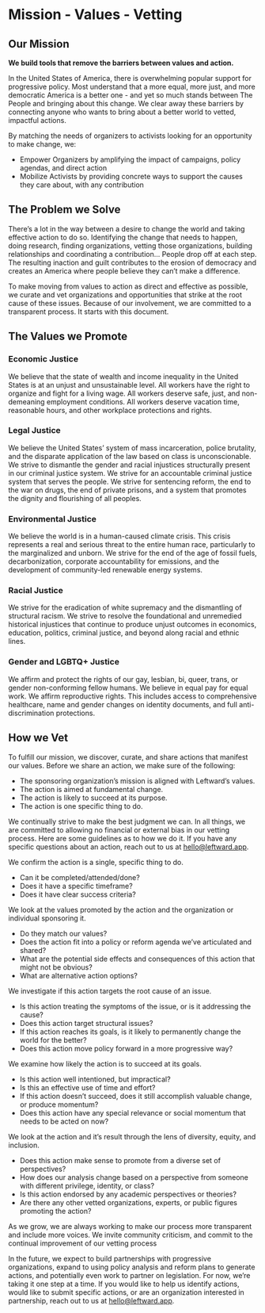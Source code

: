 # Mission - Values - Vetting

## Our Mission
**We build tools that remove the barriers between values and action.**

In the United States of America, there is overwhelming popular support for progressive policy. Most understand that a more equal, more just, and more democratic America is a better one - and yet so much stands between The People and bringing about this change. We clear away these barriers by connecting anyone who wants to bring about a better world to vetted, impactful actions. 

By matching the needs of organizers to activists looking for an opportunity to make change, we:
- Empower Organizers by amplifying the impact of campaigns, policy agendas, and direct action 
- Mobilize Activists by providing concrete ways to support the causes they care about, with any contribution 


## The Problem we Solve

There’s a lot in the way between a desire to change the world and taking effective action to do so. Identifying the change that needs to happen, doing research, finding organizations, vetting those organizations, building relationships and coordinating a contribution... People drop off at each step. The resulting inaction and guilt contributes to the erosion of democracy and creates an America where people believe they can’t make a difference.

To make moving from values to action as direct and effective as possible, we curate and vet organizations and opportunities that strike at the root cause of these issues. Because of our involvement, we are committed to a transparent process. It starts with this document.

## The Values we Promote
### Economic Justice
We believe that the state of wealth and income inequality in the United States is at an unjust and unsustainable level. All workers have the right to organize and fight for a living wage. All workers deserve safe, just, and non-demeaning employment conditions. All workers deserve vacation time, reasonable hours, and other workplace protections and rights.
### Legal Justice
We believe the United States’ system of mass incarceration, police brutality, and the disparate application of the law based on class is unconscionable. We strive to dismantle the gender and racial injustices structurally present in our criminal justice system. We strive for an accountable criminal justice system that serves the people. We strive for sentencing reform, the end to the war on drugs, the end of private prisons, and a system that promotes the dignity and flourishing of all peoples.
### Environmental Justice
We believe the world is in a human-caused climate crisis. This crisis represents a real and serious threat to the entire human race, particularly to the marginalized and unborn. We strive for the end of the age of fossil fuels, decarbonization, corporate accountability for emissions, and the development of community-led renewable energy systems.
### Racial Justice
We strive for the eradication of white supremacy and the dismantling of structural racism. We strive to resolve the foundational and unremedied historical injustices that continue to produce unjust outcomes in economics, education, politics, criminal justice, and beyond along racial and ethnic lines. 
### Gender and LGBTQ+ Justice
We affirm and protect the rights of our gay, lesbian, bi, queer, trans, or gender non-conforming fellow humans. We believe in equal pay for equal work. We affirm reproductive rights. This includes access to comprehensive healthcare, name and gender changes on identity documents, and full anti-discrimination protections.

## How we Vet
To fulfill our mission, we discover, curate, and share actions that manifest our values. Before we share an action, we make sure of the following:
- The sponsoring organization’s mission is aligned with Leftward’s values.
- The action is aimed at fundamental change.
- The action is likely to succeed at its purpose.
- The action is one specific thing to do.

We continually strive to make the best judgment we can. In all things, we are committed to allowing no financial or external bias in our vetting process. Here are some guidelines as to how we do it. If you have any specific questions about an action, reach out to us at hello@leftward.app. 

We confirm the action is a single, specific thing to do. 
- Can it be completed/attended/done? 
- Does it have a specific timeframe? 
- Does it have clear success criteria?

We look at the values promoted by the action and the organization or individual sponsoring it. 
- Do they match our values? 
- Does the action fit into a policy or reform agenda we’ve articulated and shared?
- What are the potential side effects and consequences of this action that might not be obvious? 
- What are alternative action options?

We investigate if this action targets the root cause of an issue. 
- Is this action treating the symptoms of the issue, or is it addressing the cause?
- Does this action target structural issues? 
- If this action reaches its goals, is it likely to permanently change the world for the better? 
- Does this action move policy forward in a more progressive way?

We examine how likely the action is to succeed at its goals. 
- Is this action well intentioned, but impractical? 
- Is this an effective use of time and effort? 
- If this action doesn’t succeed, does it still accomplish valuable change, or produce momentum? 
- Does this action have any special relevance or social momentum that needs to be acted on now?

We look at the action and it’s result through the lens of diversity, equity, and inclusion.
- Does this action make sense to promote from a diverse set of perspectives? 
- How does our analysis change based on a perspective from someone with different privilege, identity, or class? 
- Is this action endorsed by any academic perspectives or theories? 
- Are there any other vetted organizations, experts, or public figures promoting the action? 

As we grow, we are always working to make our process more transparent and include more voices. We invite community criticism, and commit to the continual improvement of our vetting process

In the future, we expect to build partnerships with progressive organizations, expand to using policy analysis and reform plans to generate actions, and potentially even work to partner on legislation. For now, we’re taking it one step at a time. If you would like to help us identify actions, would like to submit specific actions, or are an organization interested in partnership, reach out to us at hello@leftward.app. 


